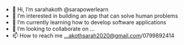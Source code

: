 - 👋 Hi, I’m sarahakoth  @sarapowerlearn
- 👀 I’m interested in building an app that can solve human problems
- 🌱 I’m currently learning how to develop software applications
- 💞️ I’m looking to collaborate on ...
- 📫 How to reach me ...akothsarah2020@gmail.com/0799892414

<!---
sarapowerlearn/sarapowerlearn is a ✨ special ✨ repository because its `README.md` (this file) appears on your GitHub profile.
You can click the Preview link to take a look at your changes.
--->

